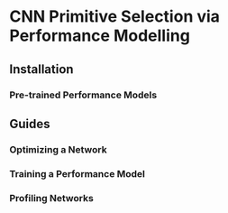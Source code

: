 # CNN Primitive Selection via Performance Modelling

## Installation

### Pre-trained Performance Models

## Guides

### Optimizing a Network

### Training a Performance Model

### Profiling Networks
